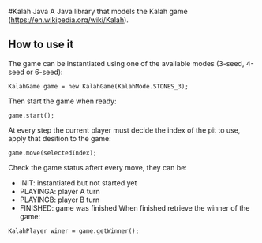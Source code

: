 #Kalah Java
A Java library that models the Kalah game (https://en.wikipedia.org/wiki/Kalah).

## How to use it
The game can be instantiated using one of the available modes (3-seed, 4-seed or 6-seed):
```
KalahGame game = new KalahGame(KalahMode.STONES_3);
```
Then start the game when ready:
```
game.start();
```
At every step the current player must decide the index of the pit to use, apply that desition to the game:
```
game.move(selectedIndex);
```
Check the game status aftert every move, they can be:
* INIT: instantiated but not started yet
* PLAYINGA: player A turn
* PLAYINGB: player B turn
* FINISHED: game was finished
When finished retrieve the winner of the game:
```
KalahPlayer winer = game.getWinner();
```
